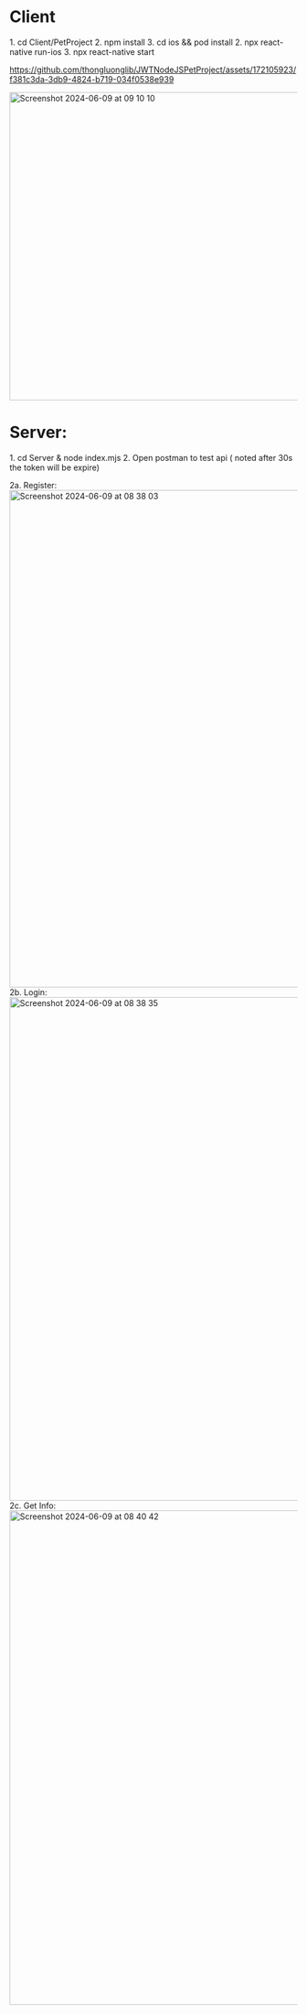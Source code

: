 <h1>Client</h1>
1. cd Client/PetProject
2. npm install
3. cd ios && pod install
2. npx react-native run-ios
3. npx react-native start

https://github.com/thongluonglib/JWTNodeJSPetProject/assets/172105923/f381c3da-3db9-4824-b719-034f0538e939

<img width="539" alt="Screenshot 2024-06-09 at 09 10 10" src="https://github.com/thongluonglib/JWTNodeJSPetProject/assets/172105923/3f6c4bd7-e548-4d34-82ea-1d095f478fc2">

<h1>Server:</h1>
1. cd Server & node index.mjs
2. Open postman to test api ( noted after 30s the token will be expire)

   2a. Register: <img width="870" alt="Screenshot 2024-06-09 at 08 38 03" src="https://github.com/thongluonglib/JWTNodeJSPetProject/assets/172105923/bd8b7814-3aaf-4f59-92b6-9f731255abcf">
   2b. Login: <img width="881" alt="Screenshot 2024-06-09 at 08 38 35" src="https://github.com/thongluonglib/JWTNodeJSPetProject/assets/172105923/706b400d-0644-4fd2-b2d6-ae3a0f54834b">
   2c. Get Info: <img width="865" alt="Screenshot 2024-06-09 at 08 40 42" src="https://github.com/thongluonglib/JWTNodeJSPetProject/assets/172105923/df89846a-6dd1-456a-8b3b-10f792d857e8">
